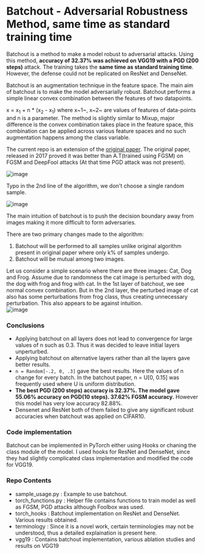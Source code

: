 # Batchout - Adversarial Robustness Method, same time as standard training time

Batchout is a method to make a model robust to adversarial attacks. Using this method, **accuracy of 32.37% was achieved on VGG19 with a PGD (200 steps)** attack. The training takes the **same time as standard training time**. However, the defense could not be replicated on ResNet and DenseNet. 

Batchout is an augmentation technique in the feature space. The main aim of batchout is to make
the model adversarially robust. Batchout performs a simple linear convex combination between the features of two datapoints. 

x = x<sub>1</sub> + n * (x<sub>2</sub> - x<sub>1</sub>) where x~1~, x~2~ are values of features of data-points and n is a parameter. The method is slightly similar to Mixup, major difference is the convex combination takes place in the feature space, this combination can be applied across various feature spaces and no such augmentation happens among the class variable.

The current repo is an extension of the [original paper](http://dl.acm.org/citation.cfm?id=3293387). The original paper, released in 2017 proved it was better than A.T(trained using FGSM) on FGSM and DeepFool attacks (At that time PGD attack was not present). 

![image](https://user-images.githubusercontent.com/56476887/128053830-e082247d-0c88-48c8-a5fe-2ace7f10a637.png)

Typo in the 2nd line of the algorithm, we don't choose a single random sample.  

![image](https://user-images.githubusercontent.com/56476887/128053738-a3f6317b-45cf-4163-9771-4fddb4b06b31.png)

The main intuition of batchout is to push the decision boundary away from images making it more difficult to form adversaries. 


There are two primary changes made to the algorithm:

1. Batchout will be performed to all samples unlike original algorithm present in original paper where only k% of samples undergo.
2. Batchout will be mutual among two images.

Let us consider a simple scenario where there are three images: Cat, Dog and Frog. Assume due to randomness the cat image is perturbed with dog, the dog with frog and frog with cat. In the 1st layer of batchout, we see normal convex combination. But in the 2nd layer, the perturbed image of cat also has some perturbations from frog class, thus creating unnecessary perturbation. This also appears to be against intuition.   
![image](https://user-images.githubusercontent.com/56476887/128055785-1d9951fa-7c17-42ed-bd53-d235e0ab97b2.png)

### Conclusions

- Applying batchout on all layers does not lead to convergence for large values of n such as 0.3. Thus it was decided to leave initial layers unperturbed. 
- Applying batchout on alternative layers rather than all the layers gave better results.
- `n = Random[-.2, 0, .3]`  gave the best results. Here the values of n change for every batch. In the batchout paper,  n = U[0, 0.15] was frequently used where U is uniform distribution. 
- **The best PGD (200 steps) accuracy is 32.37%. The model gave 55.06% accuracy on PGD(10 steps).  37.62% FGSM accuracy.** However this model has very low accuracy 82.88%.
- Densenet and ResNet both of them failed to give any significant robust accuracies when batchout was applied on CIFAR10. 

### Code implementation

Batchout can be implemented in PyTorch either using Hooks or chaning the class module of the model. I used hooks for ResNet and DenseNet, since they had slightly complicated class implementation and modified the code for VGG19.

### Repo Contents
- sample_usage.py : Example to use batchout.
- torch_functions.py : Helper file contains functions to train model as well as FGSM, PGD attacks although Foolbox was used.
- torch_hooks : Batchout implementation on ResNet and DenseNet. Various results obtained. 
- terminology : Since it is a novel work, certain terminologies may not be understood, thus a detailed explaination is present here. 
- vgg19 : Contains batchout implementation, various ablation studies and results on VGG19

